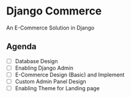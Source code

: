 # Django Commerce
An E-Commerce Solution in Django 

## Agenda
- [ ] Database Design
- [ ] Enabling Django Admin 
- [ ] E-Commerce Design (Basic) and Implement
- [ ] Custom Admin Panel Design
- [ ] Enabling Theme for Landing page